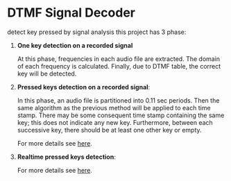 # DTMF Signal Decoder
detect key pressed by signal analysis
this project has 3 phase:

1. **One key detection on a recorded signal**
    
    At this phase, frequencies in each audio file are extracted. The domain of each frequency is calculated. Finally, due to DTMF table, the correct key will be detected. 
    
2. **Pressed keys detection on a recorded signal**: 

    In this phase, an audio file is partitioned into 0.11 sec periods. Then the same algorithm as the previous method will be applied to each time stamp. There may be some consequent time stamp containing the same key; this does not indicate any new key. Furthermore, between each successive key, there should be at least one other key or empty.
    
    For more details see [here](https://github.com/mahsaghn/DTMF_Signal_Detector/blob/master/phase2/phase2_fa.pdf).

3. **Realtime pressed keys detection**:
    
    For more details see [here](https://github.com/mahsaghn/DTMF_Signal_Detector/blob/master/phase3/DTMF_phase3.pdf).
